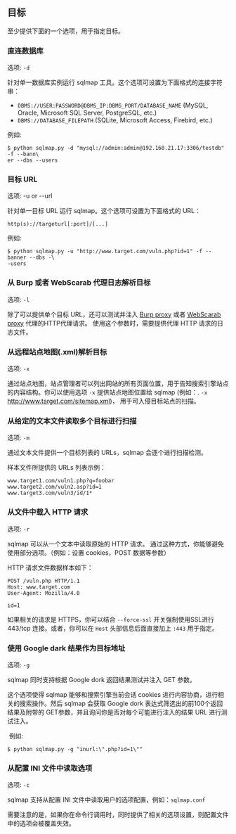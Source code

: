 ## 目标

至少提供下面的一个选项，用于指定目标。

### 直连数据库
选项: `-d`

针对单一数据库实例运行 sqlmap 工具。这个选项可设置为下面格式的连接字符串：

* `DBMS://USER:PASSWORD@DBMS_IP:DBMS_PORT/DATABASE_NAME` (MySQL, Oracle, Microsoft SQL Server, PostgreSQL, etc.)
* `DBMS://DATABASE_FILEPATH` (SQLite, Microsoft Access, Firebird, etc.)

例如:
```
$ python sqlmap.py -d "mysql://admin:admin@192.168.21.17:3306/testdb" -f --bann\
er --dbs --users
```

### 目标 URL
选项: -u or --url

针对单一目标 URL 运行 sqlmap。这个选项可设置为下面格式的 URL：

`http(s)://targeturl[:port]/[...]`

例如:

```
$ python sqlmap.py -u "http://www.target.com/vuln.php?id=1" -f --banner --dbs -\
-users
```

### 从 Burp 或者 WebScarab 代理日志解析目标
选项: `-l`

除了可以提供单个目标 URL，还可以测试并注入 [Burp proxy](http://portswigger.net/suite/)  或者 [WebScarab proxy](http://www.owasp.org/index.php/Category:OWASP_WebScarab_Project) 代理的HTTP代理请求。 使用这个参数时，需要提供代理 HTTP 请求的日志文件。
 
### 从远程站点地图(.xml)解析目标
选项: `-x`

通过站点地图，站点管理者可以列出网站的所有页面位置，用于告知搜索引擎站点的内容结构。你可以使用选项 `-x` 提供站点地图位置给 sqlmap (例如：. `-x` http://www.target.com/sitemap.xml)， 用于可入侵目标站点的扫描。

### 从给定的文本文件读取多个目标进行扫描

选项: `-m`

通过文本文件提供一个目标列表的 URLs，sqlmap 会逐个进行扫描检测。

样本文件所提供的 URLs 列表示例：

    www.target1.com/vuln1.php?q=foobar
    www.target2.com/vuln2.asp?id=1
    www.target3.com/vuln3/id/1*

### 从文件中载入 HTTP 请求

选项: `-r`

sqlmap 可以从一个文本中读取原始的 HTTP 请求。 通过这种方式，你能够避免使用部分选项。（例如：设置 cookies，POST 数据等参数）

HTTP 请求文件数据样本如下：

    POST /vuln.php HTTP/1.1
    Host: www.target.com
    User-Agent: Mozilla/4.0
    
    id=1

如果相关的请求是 HTTPS，你可以结合 `--force-ssl` 开关强制使用SSL进行 443/tcp 连接。或者，你可以在 `Host` 头部信息后面直接加上 `:443` 用于指定。  

### 使用 Google dark 结果作为目标地址

选项: `-g`

sqlmap 同时支持根据 Google dork 返回结果测试并注入 GET 参数。

这个选项使得 sqlmap 能够和搜索引擎当前会话 cookies 进行内容协商，进行相关的搜索操作。然后 sqlmap 会获取 Google dork 表达式筛选出的前100个返回结果及附带的 GET参数，并且询问你是否对每个可能进行注入的结果 URL 进行测试注入。

 例如:

```
$ python sqlmap.py -g "inurl:\".php?id=1\""
```

### 从配置 INI 文件中读取选项

选项: `-c`

sqlmap 支持从配置 INI 文件中读取用户的选项配置，例如：`sqlmap.conf`

需要注意的是，如果你在命令行调用时，同时提供了相关的选项设置，则配置文件中的选项会被覆盖失效。
